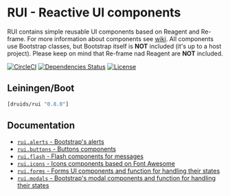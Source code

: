 RUI - Reactive UI components
============================

RUI contains simple reusable UI components based on Reagent and Re-frame. For more information about components see
[wiki](https://github.com/druids/rui/wiki). All components use Bootstrap classes, but Bootstrap itself is **NOT**
included (it's up to a host project). Please keep on mind that Re-frame nad Reagent are **NOT** included.

[![CircleCI](https://circleci.com/gh/druids/rui.svg?style=svg)](https://circleci.com/gh/druids/rui)
[![Dependencies Status](https://jarkeeper.com/druids/rui/status.png)](https://jarkeeper.com/druids/rui)
[![License](https://img.shields.io/badge/MIT-Clause-blue.svg)](https://opensource.org/licenses/MIT)


Leiningen/Boot
--------------

```clojure
[druids/rui "0.8.0"]
```

Documentation
-------------

* [`rui.alerts` - Bootstrap's alerts](https://github.com/druids/rui/blob/master/src/cljs/rui/alerts/components.cljs)
* [`rui.buttons` - Buttons components](https://github.com/druids/rui/blob/master/src/cljs/rui/buttons/components.cljs)
* [`rui.flash` - Flash components for messages](https://github.com/druids/rui/blob/master/src/cljs/rui/flash/)
* [`rui.icons` - Icons components based on Font Awesome](https://github.com/druids/rui/blob/master/src/cljs/rui/icons/)
* [`rui.forms` - Forms UI components and function for handling their states](https://github.com/druids/rui/blob/master/src/cljs/rui/forms/)
* [`rui.modals` - Bootstrap's modal components and function for handling their states](https://github.com/druids/rui/blob/master/src/cljs/rui/modals/)

